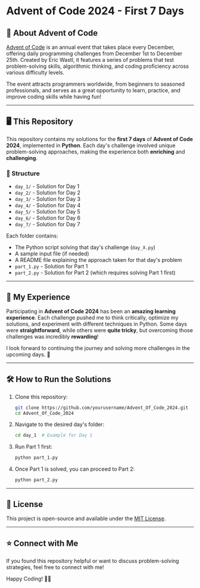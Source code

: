 # Advent of Code 2024 - First 7 Days

## 🎄 About Advent of Code
[Advent of Code](https://adventofcode.com/) is an annual event that takes place every December, offering daily programming challenges from December 1st to December 25th. Created by Eric Wastl, it features a series of problems that test problem-solving skills, algorithmic thinking, and coding proficiency across various difficulty levels. 

The event attracts programmers worldwide, from beginners to seasoned professionals, and serves as a great opportunity to learn, practice, and improve coding skills while having fun!

---

## 🖥️ This Repository
This repository contains my solutions for the **first 7 days** of **Advent of Code 2024**, implemented in **Python**. Each day's challenge involved unique problem-solving approaches, making the experience both **enriching** and **challenging**. 

### 📁 Structure
- `day_1/` - Solution for Day 1
- `day_2/` - Solution for Day 2
- `day_3/` - Solution for Day 3
- `day_4/` - Solution for Day 4
- `day_5/` - Solution for Day 5
- `day_6/` - Solution for Day 6
- `day_7/` - Solution for Day 7

Each folder contains:
- The Python script solving that day's challenge (`day_X.py`)
- A sample input file (if needed)
- A README file explaining the approach taken for that day's problem
- `part_1.py` - Solution for Part 1
- `part_2.py` - Solution for Part 2 (which requires solving Part 1 first)

---

## 🚀 My Experience
Participating in **Advent of Code 2024** has been an **amazing learning experience**. Each challenge pushed me to think critically, optimize my solutions, and experiment with different techniques in Python. Some days were **straightforward**, while others were **quite tricky**, but overcoming those challenges was incredibly **rewarding**!

I look forward to continuing the journey and solving more challenges in the upcoming days. 🚀

---

## 🛠️ How to Run the Solutions
1. Clone this repository:
   ```sh
   git clone https://github.com/yourusername/Advent_Of_Code_2024.git
   cd Advent_Of_Code_2024
   ```
2. Navigate to the desired day's folder:
   ```sh
   cd day_1  # Example for Day 1
   ```
3. Run Part 1 first:
   ```sh
   python part_1.py
   ```
4. Once Part 1 is solved, you can proceed to Part 2:
   ```sh
   python part_2.py
   ```

---

## 📜 License
This project is open-source and available under the [MIT License](LICENSE).

---

## ⭐ Connect with Me
If you found this repository helpful or want to discuss problem-solving strategies, feel free to connect with me!

Happy Coding! 🎄✨
